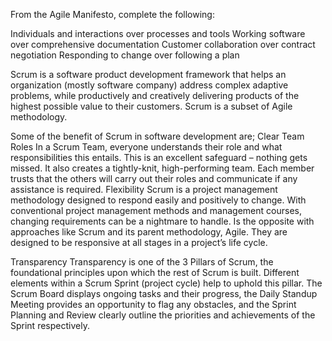 From the Agile Manifesto, complete the following: 

Individuals and interactions over processes and tools
Working software over comprehensive documentation
Customer collaboration over contract negotiation
Responding to change over following a plan



Scrum is a software product development framework that helps an organization (mostly software company) address complex adaptive problems, while productively and creatively delivering products of the highest possible value to their customers. Scrum is a subset of Agile methodology.

Some of the benefit of Scrum in software development are;
Clear Team Roles
In a Scrum Team, everyone understands their role and what responsibilities this entails. This is an excellent safeguard – nothing gets missed.
It also creates a tightly-knit, high-performing team. Each member trusts that the others will carry out their roles and communicate if any assistance is required.
Flexibility
Scrum is a project management methodology designed to respond easily and positively to change. With conventional project management methods and management courses, changing requirements can be a nightmare to handle. Is the opposite with approaches like Scrum and its parent methodology, Agile. They are designed to be responsive at all stages in a project’s life cycle.

Transparency
Transparency is one of the 3 Pillars of Scrum, the foundational principles upon which the rest of Scrum is built. Different elements within a Scrum Sprint (project cycle) help to uphold this pillar. The Scrum Board displays ongoing tasks and their progress, the Daily Standup Meeting provides an opportunity to flag any obstacles, and the Sprint Planning and Review clearly outline the priorities and achievements of the Sprint respectively.